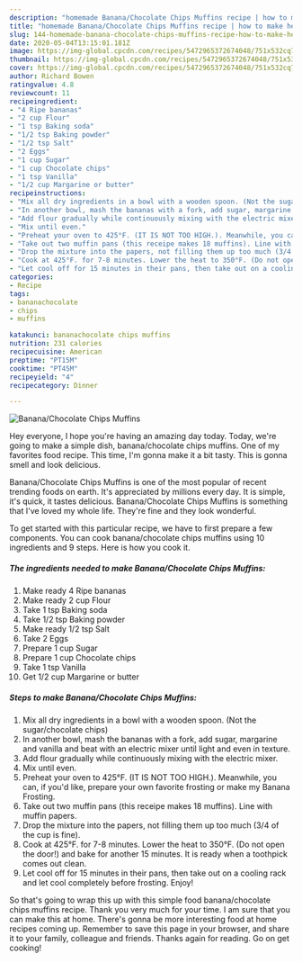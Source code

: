 ```yaml
---
description: "homemade Banana/Chocolate Chips Muffins recipe | how to make healthy Banana/Chocolate Chips Muffins"
title: "homemade Banana/Chocolate Chips Muffins recipe | how to make healthy Banana/Chocolate Chips Muffins"
slug: 144-homemade-banana-chocolate-chips-muffins-recipe-how-to-make-healthy-banana-chocolate-chips-muffins
date: 2020-05-04T13:15:01.181Z
image: https://img-global.cpcdn.com/recipes/5472965372674048/751x532cq70/bananachocolate-chips-muffins-recipe-main-photo.jpg
thumbnail: https://img-global.cpcdn.com/recipes/5472965372674048/751x532cq70/bananachocolate-chips-muffins-recipe-main-photo.jpg
cover: https://img-global.cpcdn.com/recipes/5472965372674048/751x532cq70/bananachocolate-chips-muffins-recipe-main-photo.jpg
author: Richard Bowen
ratingvalue: 4.8
reviewcount: 11
recipeingredient:
- "4 Ripe bananas"
- "2 cup Flour"
- "1 tsp Baking soda"
- "1/2 tsp Baking powder"
- "1/2 tsp Salt"
- "2 Eggs"
- "1 cup Sugar"
- "1 cup Chocolate chips"
- "1 tsp Vanilla"
- "1/2 cup Margarine or butter"
recipeinstructions:
- "Mix all dry ingredients in a bowl with a wooden spoon. (Not the sugar/chocolate chips)"
- "In another bowl, mash the bananas with a fork, add sugar, margarine and vanilla and beat with an electric mixer until light and even in texture."
- "Add flour gradually while continuously mixing with the electric mixer."
- "Mix until even."
- "Preheat your oven to 425°F. (IT IS NOT TOO HIGH.). Meanwhile, you can, if you&#39;d like, prepare your own favorite frosting or make my Banana Frosting."
- "Take out two muffin pans (this receipe makes 18 muffins). Line with muffin papers."
- "Drop the mixture into the papers, not filling them up too much (3/4 of the cup is fine)."
- "Cook at 425°F. for 7-8 minutes. Lower the heat to 350°F. (Do not open the door!) and bake for another 15 minutes. It is ready when a toothpick comes out clean."
- "Let cool off for 15 minutes in their pans, then take out on a cooling rack and let cool completely before frosting. Enjoy!"
categories:
- Recipe
tags:
- bananachocolate
- chips
- muffins

katakunci: bananachocolate chips muffins 
nutrition: 231 calories
recipecuisine: American
preptime: "PT15M"
cooktime: "PT45M"
recipeyield: "4"
recipecategory: Dinner

---
```



![Banana/Chocolate Chips Muffins](https://img-global.cpcdn.com/recipes/5472965372674048/751x532cq70/bananachocolate-chips-muffins-recipe-main-photo.jpg)

Hey everyone, I hope you're having an amazing day today. Today, we're going to make a simple dish, banana/chocolate chips muffins. One of my favorites food recipe. This time, I'm gonna make it a bit tasty. This is gonna smell and look delicious.



Banana/Chocolate Chips Muffins is one of the most popular of recent trending foods on earth. It's appreciated by millions every day. It is simple, it's quick, it tastes delicious. Banana/Chocolate Chips Muffins is something that I've loved my whole life. They're fine and they look wonderful.


To get started with this particular recipe, we have to first prepare a few components. You can cook banana/chocolate chips muffins using 10 ingredients and 9 steps. Here is how you cook it.

<!--inarticleads1-->

##### The ingredients needed to make Banana/Chocolate Chips Muffins:

1. Make ready 4 Ripe bananas
1. Make ready 2 cup Flour
1. Take 1 tsp Baking soda
1. Take 1/2 tsp Baking powder
1. Make ready 1/2 tsp Salt
1. Take 2 Eggs
1. Prepare 1 cup Sugar
1. Prepare 1 cup Chocolate chips
1. Take 1 tsp Vanilla
1. Get 1/2 cup Margarine or butter




<!--inarticleads2-->

##### Steps to make Banana/Chocolate Chips Muffins:

1. Mix all dry ingredients in a bowl with a wooden spoon. (Not the sugar/chocolate chips)
1. In another bowl, mash the bananas with a fork, add sugar, margarine and vanilla and beat with an electric mixer until light and even in texture.
1. Add flour gradually while continuously mixing with the electric mixer.
1. Mix until even.
1. Preheat your oven to 425°F. (IT IS NOT TOO HIGH.). Meanwhile, you can, if you&#39;d like, prepare your own favorite frosting or make my Banana Frosting.
1. Take out two muffin pans (this receipe makes 18 muffins). Line with muffin papers.
1. Drop the mixture into the papers, not filling them up too much (3/4 of the cup is fine).
1. Cook at 425°F. for 7-8 minutes. Lower the heat to 350°F. (Do not open the door!) and bake for another 15 minutes. It is ready when a toothpick comes out clean.
1. Let cool off for 15 minutes in their pans, then take out on a cooling rack and let cool completely before frosting. Enjoy!




So that's going to wrap this up with this simple food banana/chocolate chips muffins recipe. Thank you very much for your time. I am sure that you can make this at home. There's gonna be more interesting food at home recipes coming up. Remember to save this page in your browser, and share it to your family, colleague and friends. Thanks again for reading. Go on get cooking!
